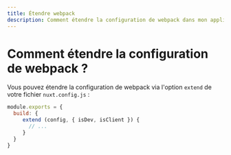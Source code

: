 ```yaml
---
title: Étendre webpack
description: Comment étendre la configuration de webpack dans mon application Nuxt.js ?
---
```


# Comment étendre la configuration de webpack ?

Vous pouvez étendre la configuration de webpack via l'option `extend` de votre fichier `nuxt.config.js` :

```js
module.exports = {
  build: {
     extend (config, { isDev, isClient }) {
       // ...
     }
  }
}
```
